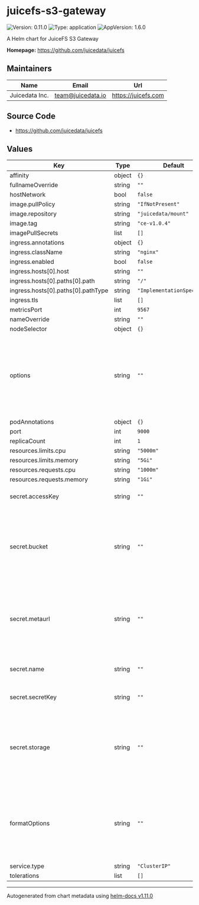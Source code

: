 # juicefs-s3-gateway

![Version: 0.11.0](https://img.shields.io/badge/Version-0.11.0-informational?style=flat-square) ![Type: application](https://img.shields.io/badge/Type-application-informational?style=flat-square) ![AppVersion: 1.6.0](https://img.shields.io/badge/AppVersion-1.6.0-informational?style=flat-square)

A Helm chart for JuiceFS S3 Gateway

**Homepage:** <https://github.com/juicedata/juicefs>

## Maintainers

| Name           | Email               | Url                   |
|----------------|---------------------|-----------------------|
| Juicedata Inc. | <team@juicedata.io> | <https://juicefs.com> |

## Source Code

* <https://github.com/juicedata/juicefs>

## Values

| Key                                | Type   | Default                    | Description                                                                                                                                                                     |
|------------------------------------|--------|----------------------------|---------------------------------------------------------------------------------------------------------------------------------------------------------------------------------|
| affinity                           | object | `{}`                       |                                                                                                                                                                                 |
| fullnameOverride                   | string | `""`                       |                                                                                                                                                                                 |
| hostNetwork                        | bool   | `false`                    |                                                                                                                                                                                 |
| image.pullPolicy                   | string | `"IfNotPresent"`           |                                                                                                                                                                                 |
| image.repository                   | string | `"juicedata/mount"`        |                                                                                                                                                                                 |
| image.tag                          | string | `"ce-v1.0.4"`              |                                                                                                                                                                                 |
| imagePullSecrets                   | list   | `[]`                       |                                                                                                                                                                                 |
| ingress.annotations                | object | `{}`                       |                                                                                                                                                                                 |
| ingress.className                  | string | `"nginx"`                  |                                                                                                                                                                                 |
| ingress.enabled                    | bool   | `false`                    |                                                                                                                                                                                 |
| ingress.hosts[0].host              | string | `""`                       |                                                                                                                                                                                 |
| ingress.hosts[0].paths[0].path     | string | `"/"`                      |                                                                                                                                                                                 |
| ingress.hosts[0].paths[0].pathType | string | `"ImplementationSpecific"` |                                                                                                                                                                                 |
| ingress.tls                        | list   | `[]`                       |                                                                                                                                                                                 |
| metricsPort                        | int    | `9567`                     |                                                                                                                                                                                 |
| nameOverride                       | string | `""`                       |                                                                                                                                                                                 |
| nodeSelector                       | object | `{}`                       |                                                                                                                                                                                 |
| options                            | string | `""`                       | Gateway Options. Separated by spaces. Read [this document](https://juicefs.com/docs/community/command_reference#juicefs-gateway) to learn how to set different gateway options. |
| podAnnotations                     | object | `{}`                       |                                                                                                                                                                                 |
| port                               | int    | `9000`                     |                                                                                                                                                                                 |
| replicaCount                       | int    | `1`                        |                                                                                                                                                                                 |
| resources.limits.cpu               | string | `"5000m"`                  |                                                                                                                                                                                 |
| resources.limits.memory            | string | `"5Gi"`                    |                                                                                                                                                                                 |
| resources.requests.cpu             | string | `"1000m"`                  |                                                                                                                                                                                 |
| resources.requests.memory          | string | `"1Gi"`                    |                                                                                                                                                                                 |
| secret.accessKey                   | string | `""`                       | Access key for object storage                                                                                                                                                   |
| secret.bucket                      | string | `""`                       | Bucket URL. Read [this document](https://juicefs.com/docs/community/how_to_setup_object_storage) to learn how to setup different object storage.                                |
| secret.metaurl                     | string | `""`                       | Connection URL for metadata engine (e.g. Redis). Read [this document](https://juicefs.com/docs/community/databases_for_metadata) for more information.                          |
| secret.name                        | string | `""`                       | The JuiceFS file system name.                                                                                                                                                   |
| secret.secretKey                   | string | `""`                       | Secret key for object storage                                                                                                                                                   |
| secret.storage                     | string | `""`                       | Object storage type, such as `s3`, `gs`, `oss`. Read [this document](https://juicefs.com/docs/community/how_to_setup_object_storage) for the full supported list.               |
| formatOptions                      | string | `""`                       | Format options for JuiceFS. Read [this document](https://juicefs.com/docs/community/command_reference#juicefs-format) to learn how to set different format options.             |
| service.type                       | string | `"ClusterIP"`              |                                                                                                                                                                                 |
| tolerations                        | list   | `[]`                       |                                                                                                                                                                                 |

----------------------------------------------
Autogenerated from chart metadata using [helm-docs v1.11.0](https://github.com/norwoodj/helm-docs/releases/v1.11.0)
